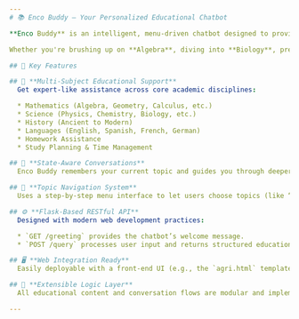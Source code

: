 ```yaml
---
# 📚 Enco Buddy – Your Personalized Educational Chatbot

**Enco Buddy** is an intelligent, menu-driven chatbot designed to provide **interactive academic support** to students across a wide range of subjects. Built using **Flask** (a lightweight Python web framework), Enco Buddy leverages a **stateful conversation model** to simulate a tutoring experience that feels natural, helpful, and structured.

Whether you're brushing up on **Algebra**, diving into **Biology**, preparing for **exams**, or seeking help with **homework**, Enco Buddy is here to guide you — one step at a time.

## 🧠 Key Features

## 🎯 **Multi-Subject Educational Support**
  Get expert-like assistance across core academic disciplines:

  * Mathematics (Algebra, Geometry, Calculus, etc.)
  * Science (Physics, Chemistry, Biology, etc.)
  * History (Ancient to Modern)
  * Languages (English, Spanish, French, German)
  * Homework Assistance
  * Study Planning & Time Management

## 🔁 **State-Aware Conversations**
  Enco Buddy remembers your current topic and guides you through deeper layers of subtopics without losing context. This structured flow improves clarity and engagement during longer chats.

## 🔄 **Topic Navigation System**
  Uses a step-by-step menu interface to let users choose topics (like “A” for Math, then “1” for Algebra). This keeps interaction focused and helps avoid confusion common in free-form chatbots.

## ⚙️ **Flask-Based RESTful API**
  Designed with modern web development practices:

  * `GET /greeting` provides the chatbot’s welcome message.
  * `POST /query` processes user input and returns structured educational responses in JSON.

## 🖥️ **Web Integration Ready**
  Easily deployable with a front-end UI (e.g., the `agri.html` template), making it accessible from browsers, learning platforms, or even mobile apps.

## 🧩 **Extensible Logic Layer**
  All educational content and conversation flows are modular and implemented in Python, making it easy to customize or expand the system with more topics and logic.

---
```



